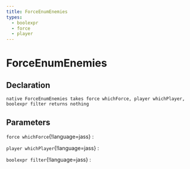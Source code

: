 ```yaml
---
title: ForceEnumEnemies
types:
  - boolexpr
  - force
  - player
---
```


# ForceEnumEnemies

## Declaration

```jass
native ForceEnumEnemies takes force whichForce, player whichPlayer, boolexpr filter returns nothing
```

## Parameters
`force whichForce`{!language=jass}
: 

`player whichPlayer`{!language=jass}
: 

`boolexpr filter`{!language=jass}
: 
